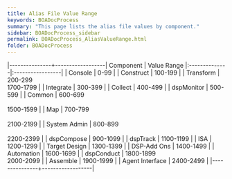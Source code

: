 ```yaml
---
title: Alias File Value Range
keywords: BOADocProcess
summary: "This page lists the alias file values by component."
sidebar: BOADocProcess_sidebar
permalink: BOADocProcess_AliasValueRange.html
folder: BOADocProcess
---
```

|---------------+------------------|
Component | Value Range
|:--------------|:-----------------|
| Console         | 0-99           |
| Construct       | 100-199        |
| Transform       | 200-299 <br/> 1700-1799      |
| Integrate       | 300-399        |
| Collect         | 400-499        |
| dspMonitor      | 500-599        |
| Common          | 600-699 <br/><br/> 1500-1599      |
| Map             | 700-799 <br/><br/> 2100-2199      |
| System Admin    | 800-899 <br/><br/> 2200-2399      |
| dspCompose      | 900-1099       |
| dspTrack        | 1100-1199      |
| ISA             | 1200-1299      |
| Target Design   | 1300-1399      |
| DSP-Add Ons     | 1400-1499      |
| Automation      | 1600-1699      |
| dspConduct      | 1800-1899 <br/> 2000-2099      |
| Assemble        | 1900-1999      |
| Agent Interface | 2400-2499      |
|---------------+------------------|
